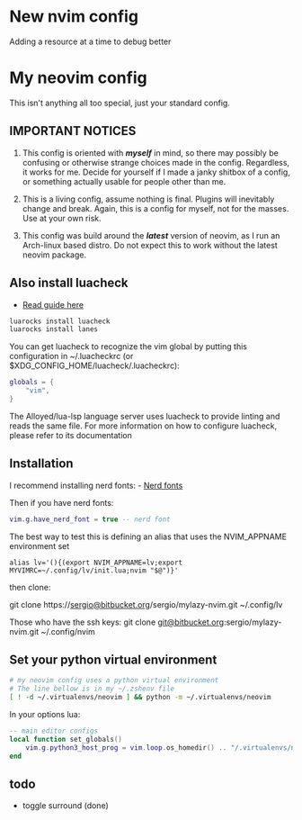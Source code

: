 # New nvim config

Adding a resource at a time to debug better

# My neovim config

This isn't anything all too special, just your standard config.

## IMPORTANT NOTICES

1. This config is oriented with ***myself*** in mind, so there may possibly be confusing or otherwise strange choices made in the config. Regardless, it works for me. Decide for yourself if I made a janky shitbox of a config, or something actually usable for people other than me.

2. This is a living config, assume nothing is final. Plugins will inevitably change and break. Again, this is a config for myself, not for the masses. Use at your own risk.

3. This config was build around the ***latest*** version of neovim, as I run an Arch-linux based distro. Do not expect this to work without the latest neovim package.

## Also install luacheck

+ [Read guide here](https://github.com/nanotee/nvim-lua-guide#luacheck)

```sh
luarocks install luacheck
luarocks install lanes
```

You can get luacheck to recognize the vim global by putting this configuration in ~/.luacheckrc (or $XDG_CONFIG_HOME/luacheck/.luacheckrc):

``` lua
globals = {
    "vim",
}
```

The Alloyed/lua-lsp language server uses luacheck to provide linting and reads the same file.
For more information on how to configure luacheck, please refer to its documentation

## Installation

I recommend installing nerd fonts: - [Nerd fonts](https://www.nerdfonts.com/font-downloads "Download link")

Then if you have nerd fonts:

```lua
vim.g.have_nerd_font = true -- nerd font
```

The best way to test this is defining an alias that uses the NVIM_APPNAME
environment set

    alias lv='(){(export NVIM_APPNAME=lv;export MYVIMRC=~/.config/lv/init.lua;nvim "$@")}'

then clone:

  git clone https://sergio@bitbucket.org/sergio/mylazy-nvim.git ~/.config/lv

  Those who have the ssh keys:
  git clone git@bitbucket.org:sergio/mylazy-nvim.git ~/.config/nvim

## Set your python virtual environment

```sh
# my neovim config uses a python virtual environment
# The line bellow is in my ~/.zshenv file
[ ! -d ~/.virtualenvs/neovim ] && python -m ~/.virtualenvs/neovim
```

In your options lua:

```lua
-- main editor configs
local function set_globals()
	vim.g.python3_host_prog = vim.loop.os_homedir() .. "/.virtualenvs/neovim/bin/python"
end
```

## todo

+ toggle surround (done)

